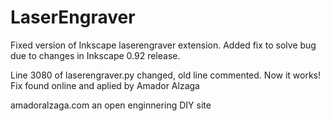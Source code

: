 # LaserEngraver
Fixed version of Inkscape laserengraver extension. Added fix to solve bug due to changes in Inkscape 0.92 release.

Line 3080 of laserengraver.py changed, old line commented. Now it works!
Fix found online and aplied by Amador Alzaga

amadoralzaga.com an open enginnering DIY site
